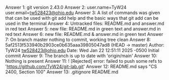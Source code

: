 Answer 1: git version 2.43.0
Answer 2: user.name=TyW24 user.email=tw528423@ohio.edu
Answer 3: 
A list of commands was given that can be used with git add help and the basic ways that git add can be used in the terminal
Answer 4: Untracked files: README.md and answer.md in red text
Answer 5: new file: README.md in green text and answer.md in red text
Answer 6: new file: README.md & answer.md in green text
Answer 7: On branch master
nothing to commit, working tree clean
Answer 8: 
5af2513f533940b2903ce0b635aaa39805047ad8 (HEAD -> master)
Author: TyW24 <tw528423@ohio.edu>
Date:   Wed Jan 22 12:51:11 2025 -0500
    Initial commit
Answer 9: The branch is up to date with 'origin/main'
Answer 10: Nothing is present
Answer 11: ! [Rejected] error: failed to push some refs to 'https://github.com/TyW24/git-lab.git'
Answer 12: README.md says "CS 2400, Section 100"
Answer 13: .gitignore README.md